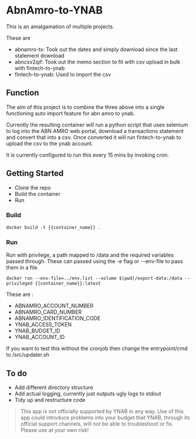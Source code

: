 # AbnAmro-to-YNAB
This is an amalgamation of multiple projects. 

These are 
- abnamro-tx: Took out the dates and simply download since the last statement download
- abncsv2qif: Took out the memo section to fit with csv upload in bulk with fintech-to-ynab
- fintech-to-ynab: Used to import the csv

## Function
The aim of this project is to combine the three above into a single functioning auto import feature for abn amro to ynab.

Currently the resulting container will run a python script that uses selenium to log into the ABN AMRO web portal, download a transactions statement and convert that into a csv. Once converted it will run fintech-to-ynab to upload the csv to the ynab account. 

It is currently configured to run this every 15 mins by invoking cron. 


## Getting Started
- Clone the repo
- Build the container
- Run

### Build
```docker build -t {{container_name}} .```

### Run
Run with privilege, a path mapped to /data and the required variables passed through. These can passed using the -e flag or --env-file to pass them in a file.

`docker run --env-file=../env.list --volume $(pwd)/export-data:/data --privileged {{container_name}}:latest`

These are : 
- ABNAMRO_ACCOUNT_NUMBER
- ABNAMRO_CARD_NUMBER
- ABNAMRO_IDENTIFICATION_CODE
- YNAB_ACCESS_TOKEN
- YNAB_BUDGET_ID
- YNAB_ACCOUNT_ID


If you want to test this without the cronjob then change the entrypoint/cmd to /src/updater.sh

## To do 
- Add different directory structure
- Add actual logging, currently just outputs ugly logs to stdout
- Tidy up and restructure code

> This app is not officially supported by YNAB in any way. Use of this app could introduce problems into your budget that YNAB, through its official support channels, will not be able to troubleshoot or fix. Please use at your own risk!